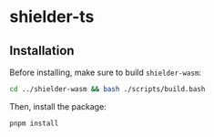 # shielder-ts

## Installation

Before installing, make sure to build `shielder-wasm`:

```bash
cd ../shielder-wasm && bash ./scripts/build.bash
```

Then, install the package:

```bash
pnpm install
```